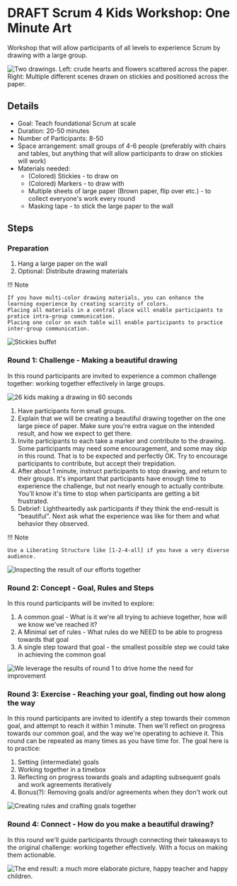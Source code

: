 # DRAFT Scrum 4 Kids Workshop: One Minute Art

Workshop that will allow participants of all levels to experience Scrum by drawing with a large group.

![Two drawings. Left: crude hearts and flowers scattered across the paper. Right: Multiple different scenes drawn on stickies and positioned across the paper.](images/End-result.jpg)

## Details

* Goal: Teach foundational Scrum at scale
* Duration: 20-50 minutes
* Number of Participants: 8-50
* Space arrangement: small groups of 4-6 people (preferably with chairs and tables, but anything that will allow participants to draw on stickies will work)
* Materials needed:
  * (Colored) Stickies - to draw on
  * (Colored) Markers - to draw with
  * Multiple sheets of large paper (Brown paper, flip over etc.) - to collect everyone's work every round
  * Masking tape - to stick the large paper to the wall

## Steps

### Preparation

1. Hang a large paper on the wall
2. Optional: Distribute drawing materials

!!! Note

    If you have multi-color drawing materials, you can enhance the learning experience by creating scarcity of colors.
    Placing all materials in a central place will enable participants to pratice intra-group communication.
    Placing one color on each table will enable participants to practice inter-group communication.

![Stickies buffet](images/Preparation%20-%20materials.jpg)

### Round 1: Challenge - Making a beautiful drawing

In this round participants are invited to experience a common challenge together: working together effectively in large groups.

![26 kids making a drawing in 60 seconds](images/Round%201%20-%20draw%20something%20nice.jpg)

1. Have participants form small groups.
1. Explain that we will be creating a beautiful drawing together on the one large piece of paper. Make sure you're extra vague on the intended result, and how we expect to get there.
1. Invite participants to each take a marker and contribute to the drawing. Some participants may need some encouragement, and some may skip in this round. That is to be expected and perfectly OK. Try to encourage participants to contribute, but accept their trepidation.
1. After about 1 minute, instruct participants to stop drawing, and return to their groups. It's important that participants have enough time to experience the challenge, but not nearly enough to actually contribute. You'll know it's time to stop when participants are getting a bit frustrated.
1. Debrief: Lightheartedly ask participants if they think the end-result is "beautiful". Next ask what the experience was like for them and what behavior they observed.

!!! Note

    Use a Liberating Structure like [1-2-4-all] if you have a very diverse audience.

![Inspecting the result of our efforts together](images/Round%201%20-%20inspecting%20results.jpg)

### Round 2: Concept - Goal, Rules and Steps

In this round participants will be invited to explore:

1. A common goal - What is it we're all trying to achieve together, how will we know we've reached it?
1. A Minimal set of rules - What rules do we NEED to be able to progress towards that goal
1. A single step toward that goal - the smallest possible step we could take in achieving the common goal

![We leverage the results of round 1 to drive home the need for improvement](images/Round%202%20-%20concept.jpg)

### Round 3: Exercise - Reaching your goal, finding out how along the way

In this round participants are invited to identify a step towards their common goal, and attempt to reach it within 1 minute.
Then we'll reflect on progress towards our common goal, and the way we're operating to achieve it.
This round can be repeated as many times as you have time for.
The goal here is to practice:

1. Setting (intermediate) goals
1. Working together in a timebox
1. Reflecting on progress towards goals and adapting subsequent goals and work agreements iteratively
1. Bonus(?): Removing goals and/or agreements when they don't work out

![Creating rules and crafting goals together](images/Round%203%20-%20Instruction.jpg)

### Round 4: Connect - How do you make a beautiful drawing?

In this round we'll guide participants through connecting their takeaways to the original challenge: working together effectively. With a focus on making them actionable.

![The end result: a much more elaborate picture, happy teacher and happy children.](images/Round%204%20-%20End%20result.jpg)

[1-2-4-all]: https://www.liberatingstructures.com/1-1-2-4-all/
